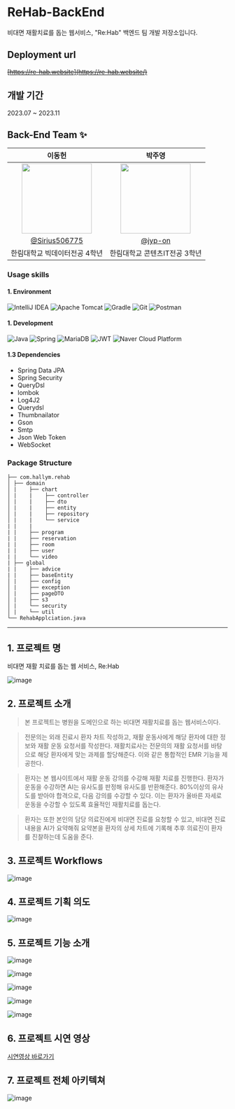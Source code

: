 # ReHab-BackEnd

비대면 재활치료를 돕는 웹서비스, "Re:Hab" 백엔드 팀 개발 저장소입니다.

## Deployment url

~~[https://re-hab.website](https://re-hab.website/)~~ <br>

## 개발 기간
2023.07 ~ 2023.11

## Back-End Team ✨

|                                   이동헌                                     |                                       박주영                                        |                                                                                       
|:--------------------------------------------------------------------------------:|:--------------------------------------------------------------------------------:|
| <img width="160px" src="https://avatars.githubusercontent.com/u/80760160?v=4" /> | <img width="160px" src="https://avatars.githubusercontent.com/u/52206904?v=4" /> |
|                 [@Sirius506775](https://github.com/Sirius506775)                 |                      [@jyp-on](https://github.com/jyp-on)                      |     
|                                한림대학교 빅데이터전공  4학년                                 |   한림대학교 콘텐츠IT전공 3학년   |               



### Usage skills
#### 1. Environment
![IntelliJ IDEA](https://img.shields.io/badge/IntelliJIDEA-000000.svg?style=for-the-badge&logo=intellij-idea&logoColor=white)
![Apache Tomcat](https://img.shields.io/badge/apache%20tomcat-%23F8DC75.svg?style=for-the-badge&logo=apache-tomcat&logoColor=black)
![Gradle](https://img.shields.io/badge/Gradle-02303A.svg?style=for-the-badge&logo=Gradle&logoColor=white)
![Git](https://img.shields.io/badge/Git-F05032?style=for-the-badge&logo=Git&logoColor=white)
![Postman](https://img.shields.io/badge/Postman-FF6C37?style=for-the-badge&logo=postman&logoColor=white)

#### 1. Development
![Java](https://img.shields.io/badge/java-%23ED8B00.svg?style=for-the-badge&logo=java&logoColor=white)
![Spring](https://img.shields.io/badge/spring-%236DB33F.svg?style=for-the-badge&logo=spring&logoColor=white)
![MariaDB](https://img.shields.io/badge/MariaDB-003545?style=for-the-badge&logo=mariadb&logoColor=white)
![JWT](https://img.shields.io/badge/JWT-black?style=for-the-badge&logo=JSON%20web%20tokens)
![Naver Cloud Platform](https://img.shields.io/badge/Naver%20Cloud%20Platform-%2303C75A.svg?style=for-the-badge&logo=NAVER&logoColor=white)
  
#### 1.3 Dependencies
- Spring Data JPA
- Spring Security
- QueryDsl
- lombok
- Log4J2
- Querydsl
- Thumbnailator
- Gson
- Smtp
- Json Web Token
- WebSocket

### Package Structure
```
├── com.hallym.rehab 
│ ├── domain 
│ |    ├── chart
│ |    |    ├── controller
│ |    |    ├── dto
│ |    |    ├── entity
│ |    |    ├── repository
│ |    |    └── service
| |    |
| |    ├── program
| |    ├── reservation
| |    ├── room
| |    ├── user
| |    └── video
| ├── global
| |    ├── advice
| |    ├── baseEntity
│ |    ├── config 
│ |    ├── exception
│ |    ├── pageDTO
│ |    ├── s3
│ |    └── security
│ |    └── util
└── RehabApplciation.java
```

-----

## 1. 프로젝트 명
비대면 재활 치료를 돕는 웹 서비스, Re:Hab

![image](https://github.com/osohyun0224/Capstone-Rehab-FrontEnd/assets/53892427/cfae25b7-cfd3-42da-a0ce-f902d15d43c8)

## 2. 프로젝트 소개
> 본 프로젝트는 병원을 도메인으로 하는 비대면 재활치료를 돕는 웹서비스이다.

> 전문의는 외래 진료시 환자 차트 작성하고, 재활 운동사에게 해당 환자에 대한 정보와 재활 운동 요청서를 작성한다. 재활치료사는 전문의의 재활 요청서를 바탕으로 해당 환자에게 맞는 과제를 할당해준다. 이와 같은 통합적인 EMR 기능을 제공한다.

> 환자는 본 웹사이트에서 재활 운동 강의를 수강해 재활 치료를 진행한다. 환자가 운동을 수강하면 AI는 유사도를 판정해 유사도를 반환해준다. 80%이상의 유사도를 받아야 합격으로, 다음 강의를 수강할 수 있다. 이는 환자가 올바른 자세로 운동을 수강할 수 있도록 효율적인 재활치료를 돕는다.

> 환자는 또한 본인의 담당 의료진에게 비대면 진료를 요청할 수 있고, 비대면 진료 내용을 AI가 요약해줘 요약본을 환자의 상세 차트에 기록해 추후 의료진이 환자를 진찰하는데 도움을 준다.

## 3. 프로젝트 Workflows
![image](https://github.com/osohyun0224/Capstone-Rehab-FrontEnd/assets/53892427/12a90f49-06ee-4281-a188-97bbc696b211)

## 4. 프로젝트 기획 의도
![image](https://github.com/osohyun0224/Capstone-Rehab-FrontEnd/assets/53892427/8144c422-3f15-4c35-a8b8-470c69555d2d)

## 5. 프로젝트 기능 소개
![image](https://github.com/osohyun0224/Capstone-Rehab-FrontEnd/assets/53892427/666192f1-f365-490b-9077-4661d5e120f3)

![image](https://github.com/osohyun0224/Capstone-Rehab-FrontEnd/assets/53892427/83f60c2f-c338-411b-b747-49e9c21f7c6a)

![image](https://github.com/osohyun0224/Capstone-Rehab-FrontEnd/assets/53892427/55aef1d6-acfc-410d-9b39-292b48d44dfb)

![image](https://github.com/osohyun0224/Capstone-Rehab-FrontEnd/assets/53892427/5b1aafba-0e3b-42be-aff1-2f5eecc7e320)

![image](https://github.com/osohyun0224/Capstone-Rehab-FrontEnd/assets/53892427/fa52a4c5-38cf-49b4-b38c-1715a51ada79)


## 6. 프로젝트 시연 영상

[시연영상 바로가기](https://youtu.be/HuXwZLn8_XQ)

## 7. 프로젝트 전체 아키텍쳐

![image](https://github.com/osohyun0224/Capstone-Rehab-FrontEnd/assets/53892427/3443a38d-a517-4b8d-9429-e5812d70bb4a)

